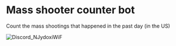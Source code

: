 # Mass shooter counter bot

Count the mass shootings that happened in the past day (in the US)

![Discord_NJydoxiWiF](https://user-images.githubusercontent.com/63415260/178086958-d23313cc-f76f-4eee-957b-499b7caed31a.png)

